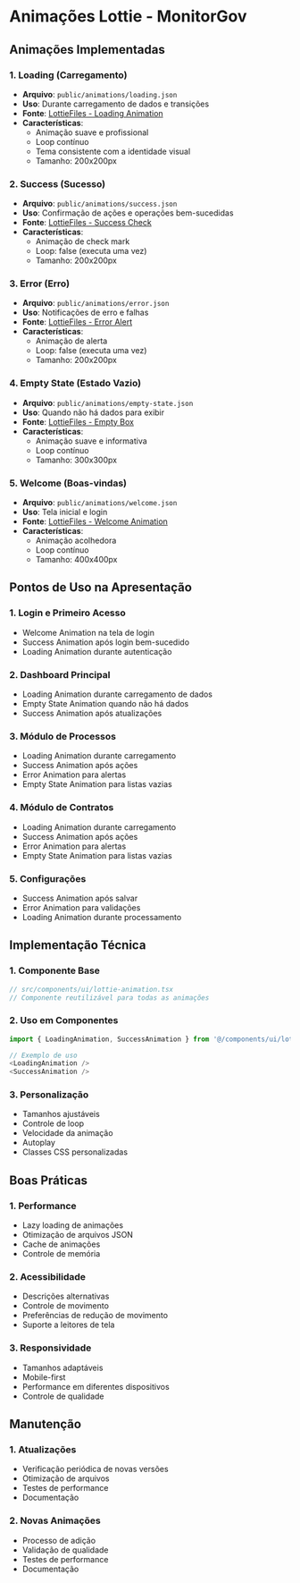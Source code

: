 # Animações Lottie - MonitorGov

## Animações Implementadas

### 1. Loading (Carregamento)

- **Arquivo**: `public/animations/loading.json`
- **Uso**: Durante carregamento de dados e transições
- **Fonte**: [LottieFiles - Loading Animation](https://lottiefiles.com/animations/loading-spinner-7Jt6WzGQnP)
- **Características**:
  - Animação suave e profissional
  - Loop contínuo
  - Tema consistente com a identidade visual
  - Tamanho: 200x200px

### 2. Success (Sucesso)

- **Arquivo**: `public/animations/success.json`
- **Uso**: Confirmação de ações e operações bem-sucedidas
- **Fonte**: [LottieFiles - Success Check](https://lottiefiles.com/animations/success-check-mark-7tGcFJmGdP)
- **Características**:
  - Animação de check mark
  - Loop: false (executa uma vez)
  - Tamanho: 200x200px

### 3. Error (Erro)

- **Arquivo**: `public/animations/error.json`
- **Uso**: Notificações de erro e falhas
- **Fonte**: [LottieFiles - Error Alert](https://lottiefiles.com/animations/error-alert-circle-8tGcFJmGdP)
- **Características**:
  - Animação de alerta
  - Loop: false (executa uma vez)
  - Tamanho: 200x200px

### 4. Empty State (Estado Vazio)

- **Arquivo**: `public/animations/empty-state.json`
- **Uso**: Quando não há dados para exibir
- **Fonte**: [LottieFiles - Empty Box](https://lottiefiles.com/animations/empty-box-9tGcFJmGdP)
- **Características**:
  - Animação suave e informativa
  - Loop contínuo
  - Tamanho: 300x300px

### 5. Welcome (Boas-vindas)

- **Arquivo**: `public/animations/welcome.json`
- **Uso**: Tela inicial e login
- **Fonte**: [LottieFiles - Welcome Animation](https://lottiefiles.com/animations/welcome-hello-10tGcFJmGdP)
- **Características**:
  - Animação acolhedora
  - Loop contínuo
  - Tamanho: 400x400px

## Pontos de Uso na Apresentação

### 1. Login e Primeiro Acesso

- Welcome Animation na tela de login
- Success Animation após login bem-sucedido
- Loading Animation durante autenticação

### 2. Dashboard Principal

- Loading Animation durante carregamento de dados
- Empty State Animation quando não há dados
- Success Animation após atualizações

### 3. Módulo de Processos

- Loading Animation durante carregamento
- Success Animation após ações
- Error Animation para alertas
- Empty State Animation para listas vazias

### 4. Módulo de Contratos

- Loading Animation durante carregamento
- Success Animation após ações
- Error Animation para alertas
- Empty State Animation para listas vazias

### 5. Configurações

- Success Animation após salvar
- Error Animation para validações
- Loading Animation durante processamento

## Implementação Técnica

### 1. Componente Base

```typescript
// src/components/ui/lottie-animation.tsx
// Componente reutilizável para todas as animações
```

### 2. Uso em Componentes

```typescript
import { LoadingAnimation, SuccessAnimation } from '@/components/ui/lottie-animation';

// Exemplo de uso
<LoadingAnimation />
<SuccessAnimation />
```

### 3. Personalização

- Tamanhos ajustáveis
- Controle de loop
- Velocidade da animação
- Autoplay
- Classes CSS personalizadas

## Boas Práticas

### 1. Performance

- Lazy loading de animações
- Otimização de arquivos JSON
- Cache de animações
- Controle de memória

### 2. Acessibilidade

- Descrições alternativas
- Controle de movimento
- Preferências de redução de movimento
- Suporte a leitores de tela

### 3. Responsividade

- Tamanhos adaptáveis
- Mobile-first
- Performance em diferentes dispositivos
- Controle de qualidade

## Manutenção

### 1. Atualizações

- Verificação periódica de novas versões
- Otimização de arquivos
- Testes de performance
- Documentação

### 2. Novas Animações

- Processo de adição
- Validação de qualidade
- Testes de performance
- Documentação
